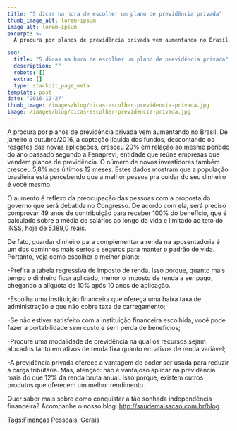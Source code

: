 ```yaml
---
title: "5 dicas na hora de escolher um plano de previdência privada"
thumb_image_alt: lorem-ipsum
image_alt: lorem-ipsum
excerpt: >-
  A procura por planos de previdência privada vem aumentando no Brasil. De janeiro a outubro/2016, a captação líquida dos fundos, descontando os resgates das novas aplicações, cresceu 20% em relação ao mesmo período do ano passado segundo a Fenaprevi, entidade que reúne empresas que vendem planos de previdência. O número de novos investidores também cresceu 5,8% nos últimos 12 meses. Estes dados mostram que a população brasileira está percebendo que a melhor pessoa pra cuidar do seu dinheiro é você mesmo.

seo:
  title: "5 dicas na hora de escolher um plano de previdência privada"
  description: ""
  robots: []
  extra: []
  type: stackbit_page_meta
template: post
date: "2016-12-27"
thumb_image: /images/blog/dicas-escolher-previdencia-privada.jpg
image: /images/blog/dicas-escolher-previdencia-privada.jpg
---
```


A procura por planos de previdência privada vem aumentando no Brasil. De janeiro a outubro/2016, a captação líquida dos fundos, descontando os resgates das novas aplicações, cresceu 20% em relação ao mesmo período do ano passado segundo a Fenaprevi, entidade que reúne empresas que vendem planos de previdência. O número de novos investidores também cresceu 5,8% nos últimos 12 meses. Estes dados mostram que a população brasileira está percebendo que a melhor pessoa pra cuidar do seu dinheiro é você mesmo.

O aumento é reflexo da preocupação das pessoas com a proposta do governo que será debatida no Congresso. De acordo com ela, será preciso comprovar 49 anos de contribuição para receber 100% do benefício, que é calculado sobre a média de salários ao longo da vida e limitado ao teto do INSS, hoje de 5.189,0 reais.

De fato, guardar dinheiro para complementar a renda na aposentadoria é um dos caminhos mais certos e seguros para manter o padrão de vida. Portanto, veja como escolher o melhor plano:

-Prefira a tabela regressiva de imposto de renda. Isso porque, quanto mais tempo o dinheiro ficar aplicado, menor o imposto de renda a ser pago, chegando a alíquota de 10% após 10 anos de aplicação.

-Escolha uma instituição financeira que ofereça uma baixa taxa de administração e que não cobre taxa de carregamento;

-Se não estiver satisfeito com a instituição financeira escolhida, você pode fazer a portabilidade sem custo e sem perda de benefícios;

-Procure uma modalidade de previdência na qual os recursos sejam alocados tanto em ativos de renda fixa quanto em ativos de renda variável;

-A previdência privada oferece a vantagem de poder ser usada para reduzir a carga tributária. Mas, atenção: não é vantajoso aplicar na previdência mais do que 12% da renda bruta anual. Isso porque, existem outros produtos que oferecem um melhor rendimento.

Quer saber mais sobre como conquistar a tão sonhada independência financeira? Acompanhe o nosso blog: http://saudemaisacao.com.br/blog.

Tags:Finanças Pessoais, Gerais
